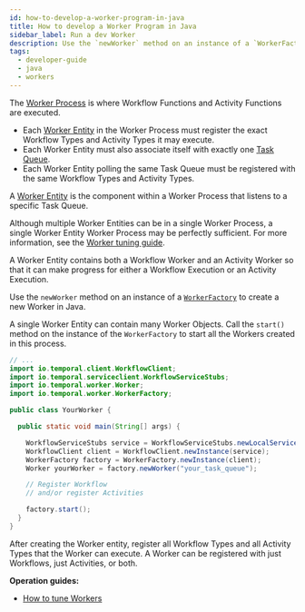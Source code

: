 ```yaml
---
id: how-to-develop-a-worker-program-in-java
title: How to develop a Worker Program in Java
sidebar_label: Run a dev Worker
description: Use the `newWorker` method on an instance of a `WorkerFactory` to create a new Worker in Java.
tags:
  - developer-guide
  - java
  - workers
---
```


The [Worker Process](/concepts/what-is-a-worker-process) is where Workflow Functions and Activity Functions are executed.

- Each [Worker Entity](/concepts/what-is-a-worker-entity) in the Worker Process must register the exact Workflow Types and Activity Types it may execute.
- Each Worker Entity must also associate itself with exactly one [Task Queue](/concepts/what-is-a-task-queue).
- Each Worker Entity polling the same Task Queue must be registered with the same Workflow Types and Activity Types.

A [Worker Entity](/concepts/what-is-a-worker-entity) is the component within a Worker Process that listens to a specific Task Queue.

Although multiple Worker Entities can be in a single Worker Process, a single Worker Entity Worker Process may be perfectly sufficient.
For more information, see the [Worker tuning guide](/dev-guide/worker-performance).

A Worker Entity contains both a Workflow Worker and an Activity Worker so that it can make progress for either a Workflow Execution or an Activity Execution.

Use the `newWorker` method on an instance of a [`WorkerFactory`](https://www.javadoc.io/doc/io.temporal/temporal-sdk/latest/io/temporal/worker/WorkerFactory.html) to create a new Worker in Java.

A single Worker Entity can contain many Worker Objects.
Call the `start()` method on the instance of the `WorkerFactory` to start all the Workers created in this process.

```java
// ...
import io.temporal.client.WorkflowClient;
import io.temporal.serviceclient.WorkflowServiceStubs;
import io.temporal.worker.Worker;
import io.temporal.worker.WorkerFactory;

public class YourWorker {

  public static void main(String[] args) {

    WorkflowServiceStubs service = WorkflowServiceStubs.newLocalServiceStubs();
    WorkflowClient client = WorkflowClient.newInstance(service);
    WorkerFactory factory = WorkerFactory.newInstance(client);
    Worker yourWorker = factory.newWorker("your_task_queue");

    // Register Workflow
    // and/or register Activities

    factory.start();
  }
}
```

After creating the Worker entity, register all Workflow Types and all Activity Types that the Worker can execute.
A Worker can be registered with just Workflows, just Activities, or both.

**Operation guides:**

- [How to tune Workers](/dev-guide/worker-performance)
